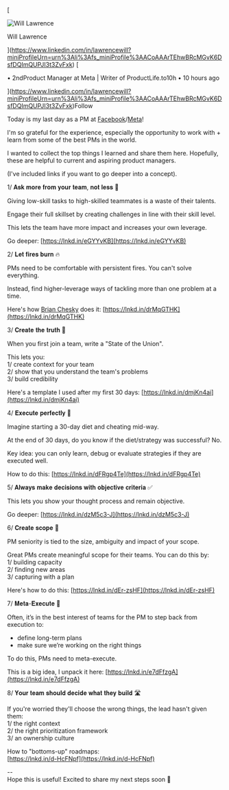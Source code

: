 
[](https://www.linkedin.com/in/lawrencewill?miniProfileUrn=urn%3Ali%3Afs_miniProfile%3AACoAAArTEhwBRcMGvK6DsfDQImQUPJI3t3ZvFxk)

[

![Will Lawrence](https://media-exp1.licdn.com/dms/image/C5103AQE6uAKip2IXcQ/profile-displayphoto-shrink_100_100/0/1516470489304?e=1646265600&v=beta&t=d_0zjadedHKQVWtj5CYY4sb37L81Yexyj1rQE2wKCwE)

Will Lawrence

](https://www.linkedin.com/in/lawrencewill?miniProfileUrn=urn%3Ali%3Afs_miniProfile%3AACoAAArTEhwBRcMGvK6DsfDQImQUPJI3t3ZvFxk)
[

• 2ndProduct Manager at Meta | Writer of ProductLife.to10h • 10 hours ago

](https://www.linkedin.com/in/lawrencewill?miniProfileUrn=urn%3Ali%3Afs_miniProfile%3AACoAAArTEhwBRcMGvK6DsfDQImQUPJI3t3ZvFxk)Follow

Today is my last day as a PM at [Facebook](https://www.linkedin.com/company/facebook/)/[Meta](https://www.linkedin.com/company/meta/)!  
  
I'm so grateful for the experience, especially the opportunity to work with + learn from some of the best PMs in the world.  
  
I wanted to collect the top things I learned and share them here. Hopefully, these are helpful to current and aspiring product managers.  
  
(I've included links if you want to go deeper into a concept).  
  
1/ 𝐀𝐬𝐤 𝐦𝐨𝐫𝐞 𝐟𝐫𝐨𝐦 𝐲𝐨𝐮𝐫 𝐭𝐞𝐚𝐦, 𝐧𝐨𝐭 𝐥𝐞𝐬𝐬 💪  
  
Giving low-skill tasks to high-skilled teammates is a waste of their talents.  
  
Engage their full skillset by creating challenges in line with their skill level.  
  
This lets the team have more impact and increases your own leverage.  
  
Go deeper: [https://lnkd.in/eGYYvKB](https://lnkd.in/eGYYvKB)  
  
2/ 𝐋𝐞𝐭 𝐟𝐢𝐫𝐞𝐬 𝐛𝐮𝐫𝐧 🔥  
  
PMs need to be comfortable with persistent fires. You can't solve everything.  
  
Instead, find higher-leverage ways of tackling more than one problem at a time.  
  
Here's how [Brian Chesky](https://www.linkedin.com/in/ACoAAADMIswBYg8PMvGHjU-D4ToY6UdB3J7Mf3k) does it: [https://lnkd.in/drMqGTHK](https://lnkd.in/drMqGTHK)  
  
3/ 𝐂𝐫𝐞𝐚𝐭𝐞 𝐭𝐡𝐞 𝐭𝐫𝐮𝐭𝐡 📜  
  
When you first join a team, write a "State of the Union".  
  
This lets you:  
1/ create context for your team  
2/ show that you understand the team's problems  
3/ build credibility  
  
Here's a template I used after my first 30 days: [https://lnkd.in/dmjKn4ai](https://lnkd.in/dmjKn4ai)  
  
4/ 𝐄𝐱𝐞𝐜𝐮𝐭𝐞 𝐩𝐞𝐫𝐟𝐞𝐜𝐭𝐥𝐲 🎯  
  
Imagine starting a 30-day diet and cheating mid-way.   
  
At the end of 30 days, do you know if the diet/strategy was successful? No.  
  
Key idea: you can only learn, debug or evaluate strategies if they are executed well.   
  
How to do this: [https://lnkd.in/dFRgp4Te](https://lnkd.in/dFRgp4Te)  
  
5/ 𝐀𝐥𝐰𝐚𝐲𝐬 𝐦𝐚𝐤𝐞 𝐝𝐞𝐜𝐢𝐬𝐢𝐨𝐧𝐬 𝐰𝐢𝐭𝐡 𝐨𝐛𝐣𝐞𝐜𝐭𝐢𝐯𝐞 𝐜𝐫𝐢𝐭𝐞𝐫𝐢𝐚 ✅  
  
This lets you show your thought process and remain objective.  
  
Go deeper: [https://lnkd.in/dzM5c3-J](https://lnkd.in/dzM5c3-J)  
  
6/ 𝐂𝐫𝐞𝐚𝐭𝐞 𝐬𝐜𝐨𝐩𝐞 🔎  
  
PM seniority is tied to the size, ambiguity and impact of your scope.  
  
Great PMs create meaningful scope for their teams. You can do this by:  
1/ building capacity  
2/ finding new areas  
3/ capturing with a plan  
  
Here's how to do this: [https://lnkd.in/dEr-zsHF](https://lnkd.in/dEr-zsHF)  
  
7/ 𝐌𝐞𝐭𝐚-𝐄𝐱𝐞𝐜𝐮𝐭𝐞 👏  
  
Often, it’s in the best interest of teams for the PM to step back from execution to:   
- define long-term plans  
- make sure we’re working on the right things  
  
To do this, PMs need to meta-execute.  
  
This is a big idea, I unpack it here: [https://lnkd.in/e7dFfzgA](https://lnkd.in/e7dFfzgA)  
  
8/ 𝐘𝐨𝐮𝐫 𝐭𝐞𝐚𝐦 𝐬𝐡𝐨𝐮𝐥𝐝 𝐝𝐞𝐜𝐢𝐝𝐞 𝐰𝐡𝐚𝐭 𝐭𝐡𝐞𝐲 𝐛𝐮𝐢𝐥𝐝 🛣  
  
If you're worried they'll choose the wrong things, the lead hasn't given them:  
1/ the right context  
2/ the right prioritization framework  
3/ an ownership culture  
  
How to "bottoms-up" roadmaps:  
[https://lnkd.in/d-HcFNpf](https://lnkd.in/d-HcFNpf)  
  
--  
Hope this is useful! Excited to share my next steps soon 👀